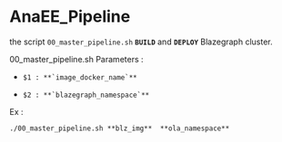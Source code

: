 # AnaEE_Pipeline

the script `00_master_pipeline.sh` **`BUILD`** and **`DEPLOY`** Blazegraph cluster.

00_master_pipeline.sh Parameters :
 
-     $1 : **`image_docker_name`**
     
-     $2 : **`blazegraph_namespace`**

Ex :

    
    ./00_master_pipeline.sh **blz_img**  **ola_namespace**
     
     
